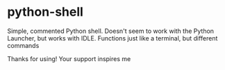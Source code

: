 # python-shell
Simple, commented Python shell. Doesn't seem to work with the Python Launcher, but works with IDLE. Functions just like a terminal, but different commands

Thanks for using! Your support inspires me